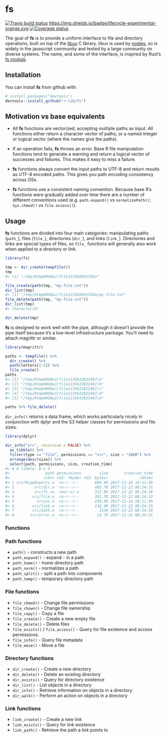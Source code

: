 
<!-- README.md is generated from README.Rmd. Please edit that file -->

# fs

[![Travis build
status](https://travis-ci.org/r-lib/fs.svg?branch=master)](https://travis-ci.org/r-lib/fs)
<https://img.shields.io/badge/lifecycle-experimental-orange.svg>
[![Coverage
status](https://codecov.io/gh/r-lib/fs/branch/master/graph/badge.svg)](https://codecov.io/github/r-lib/fs?branch=master)

The goal of **fs** is to provide a uniform interface to file and
directory operations, built on top of the
[libuv](http://docs.libuv.org/en/v1.x/fs.html) C library. libuv is used
by [nodejs](https://nodejs.org), so is widely in the javascript
community and tested by a large community on diverse systems. The name,
and some of the interface, is inspired by Rust’s [fs
module](https://doc.rust-lang.org/std/fs/index.html).

## Installation

You can install **fs** from github with:

``` r
# install.packages("devtools")
devtools::install_github("r-lib/fs")
```

## Motivation vs base equivalents

  - All **fs** functions are vectorized, accepting multiple paths as
    input. All functions either return a character vector of paths, or a
    named integer or logical vector (where the names give the paths).

  - If an operation fails, **fs** throws an error. Base R file
    manipulation functions tend to generate a warning and return a
    logical vector of successes and failures. This makes it easy to miss
    a failure.

  - **fs** functions always convert the input paths to UTF-8 and return
    results as UTF-8 encoded paths. This gives you path encoding
    consistency across OSs.

  - **fs** functions use a consistent naming convention. Because base
    R’s functions were gradually added over time there are a number of
    different conventions used (e.g. `path.expand()` vs
    `normalizePath()`; `Sys.chmod()` vs `file.access()`).

## Usage

**fs** functions are divided into four main categories: manipulating
paths (`path_`), files (`file_`), directories (`dir_`), and links
(`link_`). Directories and links are special types of files, so `file_`
functions will generally also work when applied to a directory or link.

``` r
library(fs)

tmp <- dir_create(tempfile())
tmp
#> [1] "/tmp/RtmpH0O8wJ/file113566692350a"

file_create(path(tmp, "my-file.txt"))
dir_list(tmp)
#> [1] "/tmp/RtmpH0O8wJ/file113566692350a/my-file.txt"
file_delete(path(tmp, "my-file.txt"))
dir_list(tmp)
#> character(0)

dir_delete(tmp)
```

**fs** is designed to work well with the pipe, although it doesn’t
provide the pipe itself because it’s a low-level infrastructure package.
You’ll need to attach magrittr or similar.

``` r
library(magrittr)

paths <- tempfile() %>%
  dir_create() %>%
  path(letters[1:5]) %>%
  file_create() 
paths
#> [1] "/tmp/RtmpH0O8wJ/file11356338224b7/a"
#> [2] "/tmp/RtmpH0O8wJ/file11356338224b7/b"
#> [3] "/tmp/RtmpH0O8wJ/file11356338224b7/c"
#> [4] "/tmp/RtmpH0O8wJ/file11356338224b7/d"
#> [5] "/tmp/RtmpH0O8wJ/file11356338224b7/e"

paths %>% file_delete()
```

`dir_info()` returns a data frame, which works particularly nicely in
conjunction with dplyr and the S3 helper classes for permissions and
file sizes.

``` r
library(dplyr)

dir_info("src", recursive = FALSE) %>%
  as_tibble() %>%
  filter(type == "file", permissions == "u+r", size > "10KB") %>%
  arrange(desc(size)) %>%
  select(path, permissions, size, creation_time)
#> # A tibble: 8 x 4
#>                path permissions        size       creation_time
#>               <chr> <S3: fmode> <S3: bytes>              <dttm>
#> 1 src/RcppExports.o  rw-r--r--       689.9K 2017-12-19 16:11:38
#> 2         src/dir.o  rw-r--r--       482.7K 2017-12-22 08:24:31
#> 3         src/fs.so  rwxr-xr-x       312.9K 2017-12-22 08:24:38
#> 4        src/file.o  rw-r--r--       301.7K 2017-12-22 08:24:33
#> 5          src/uv.o  rw-r--r--       230.9K 2017-12-14 20:11:49
#> 6        src/link.o  rw-r--r--       216.4K 2017-12-22 08:24:35
#> 7        src/path.o  rw-r--r--         213K 2017-12-22 08:24:38
#> 8       src/error.o  rw-r--r--        14.7K 2017-12-22 08:24:31
```

### Functions

### Path functions

  - `path()` - constructs a new path
  - `path_expand()` - expand `~` in a path
  - `path_home()` - home directory path
  - `path_norm()` - normalizes a path
  - `path_split()` - split a path into components
  - `path_temp()` - temporary directory path

### File functions

  - `file_chmod()` - Change file permissions
  - `file_chown()` - Change file ownership
  - `file_copy()` - Copy a file
  - `file_create()` - Create a new empty file
  - `file_delete()` - Delete files
  - `file_exists()` / `file_access()` - Query for file existence and
    access permissions.
  - `file_info()` - Query file metadata
  - `file_move()` - Move a file

### Directory functions

  - `dir_create()` - Create a new directory
  - `dir_delete()` - Delete an existing directory
  - `dir_exists()` - Query for directory existence
  - `dir_list()` - List objects in a directory
  - `dir_info()` - Retrieve information on objects in a directory
  - `dir_walk()` - Perform an action on objects in a directory

### Link functions

  - `link_create()` - Create a new link
  - `link_exists()` - Query for link existence
  - `link_path()` - Retrieve the path a link points to
